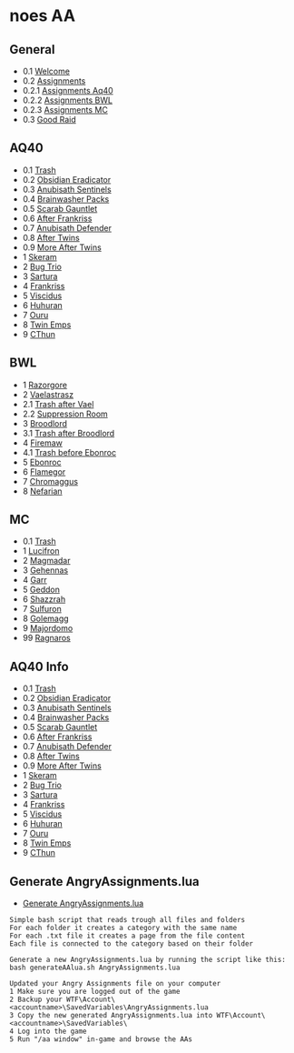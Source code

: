 # noes AA

## General

* 0.1 [Welcome](1_general/0.1_Welcome.txt)
* 0.2 [Assignments](1_general/0.2_Assignments.txt)
* 0.2.1 [Assignments Aq40](1_general/0.2.1_Aq40_tpl.txt)
* 0.2.2 [Assignments BWL](1_general/0.2.2_Bwl_tpl.txt)
* 0.2.3 [Assignments MC](1_general/0.2.3_Mc_tpl.txt)
* 0.3 [Good Raid](1_general/0.3_GoodRaid.txt)

## AQ40

* 0.1 [Trash](2_aq40/0.1_Trash.txt)
* 0.2 [Obsidian Eradicator](2_aq40/0.2_Eradicator.txt)
* 0.3 [Anubisath Sentinels](2_aq40/0.3_Sentinels.txt)
* 0.4 [Brainwasher Packs](2_aq40/0.4_Brainwashers.txt)
* 0.5 [Scarab Gauntlet](2_aq40/0.5_Gauntlet.txt)
* 0.6 [After Frankriss](2_aq40/0.6_AfterFrankriss.txt)
* 0.7 [Anubisath Defender](2_aq40/0.7_Defender.txt)
* 0.8 [After Twins](2_aq40/0.8_AfterTwins.txt)
* 0.9 [More After Twins](2_aq40/0.9_MoreAfterTwins.txt)
* 1 [Skeram](2_aq40/1._Skeram.txt)
* 2 [Bug Trio](2_aq40/2._Bug_Trio.txt)
* 3 [Sartura](2_aq40/3._Sartura.txt)
* 4 [Frankriss](2_aq40/4._Fankriss.txt)
* 5 [Viscidus](2_aq40/5._Viscidus.txt)
* 6 [Huhuran](2_aq40/6._Huhuran.txt)
* 7 [Ouru](2_aq40/7._Ouro.txt)
* 8 [Twin Emps](2_aq40/8._TwinEmps.txt)
* 9 [CThun](2_aq40/9._CThun.txt)

## BWL

* 1 [Razorgore](3_bwl/1._Razorgore.txt)
* 2 [Vaelastrasz](3_bwl/2._Vaelastrasz.txt)
* 2.1 [Trash after Vael](3_bwl/2.1_AfterVael.txt)
* 2.2 [Suppression Room](3_bwl/2.2_Suppression.txt)
* 3 [Broodlord](3_bwl/3._Broodlord.txt)
* 3.1 [Trash after Broodlord](3_bwl/3.1_AfterBrood.txt)
* 4 [Firemaw](3_bwl/4._Firemaw.txt)
* 4.1 [Trash before Ebonroc](3_bwl/4.1_BeforeEbonroc.txt)
* 5 [Ebonroc](3_bwl/5._Ebonroc.txt)
* 6 [Flamegor](3_bwl/6._Flamegor.txt)
* 7 [Chromaggus](3_bwl/7._Chromaggus.txt)
* 8 [Nefarian](3_bwl/8._Nefarian.txt)

## MC

* 0.1 [Trash](4_mc/0.1_Trash.txt)
* 1 [Lucifron](4_mc/1._Lucifron.txt)
* 2 [Magmadar](4_mc/2._Magmadar.txt)
* 3 [Gehennas](4_mc/3._Gehennas.txt)
* 4 [Garr](4_mc/4._Garr.txt)
* 5 [Geddon](4_mc/5._Geddon.txt)
* 6 [Shazzrah](4_mc/6._Shazzrah.txt)
* 7 [Sulfuron](4_mc/7._Sulfuron.txt)
* 8 [Golemagg](4_mc/8._Golemagg.txt)
* 9 [Majordomo](4_mc/9._Majordomo.txt)
* 99 [Ragnaros](4_mc/99_Ragnaros.txt)

## AQ40 Info

* 0.1 [Trash](5_aq40_info/0.1._Trash.txt)
* 0.2 [Obsidian Eradicator](5_aq40_info/0.2_Eradicator.txt)
* 0.3 [Anubisath Sentinels](5_aq40_info/0.3_Sentinels.txt)
* 0.4 [Brainwasher Packs](5_aq40_info/0.4_Brainwashers.txt)
* 0.5 [Scarab Gauntlet](5_aq40_info/0.5_Gauntlet.txt)
* 0.6 [After Frankriss](5_aq40_info/0.6_AfterFrankriss.txt)
* 0.7 [Anubisath Defender](5_aq40_info/0.7_Defender.txt)
* 0.8 [After Twins](5_aq40_info/0.8_AfterTwins.txt)
* 0.9 [More After Twins](5_aq40_info/0.9_MoreAfterTwins.txt)
* 1 [Skeram](5_aq40_info/1._Skeram.txt)
* 2 [Bug Trio](5_aq40_info/2._Bug_Trio.txt)
* 3 [Sartura](5_aq40_info/3._Sartura.txt)
* 4 [Frankriss](5_aq40_info/4._Fankriss.txt)
* 5 [Viscidus](5_aq40_info/5._Viscidus.txt)
* 6 [Huhuran](5_aq40_info/6._Huhuran.txt)
* 7 [Ouru](5_aq40_info/7._Ouro.txt)
* 8 [Twin Emps](5_aq40_info/8._TwinEmps.txt)
* 9 [CThun](5_aq40_info/9._CThun.txt)

## Generate AngryAssignments.lua

* [Generate AngryAssignments.lua](generateAAlua.sh)

```
Simple bash script that reads trough all files and folders
For each folder it creates a category with the same name
For each .txt file it creates a page from the file content
Each file is connected to the category based on their folder

Generate a new AngryAssignments.lua by running the script like this:
bash generateAAlua.sh AngryAssignments.lua

Updated your Angry Assignments file on your computer
1 Make sure you are logged out of the game
2 Backup your WTF\Account\<accountname>\SavedVariables\AngryAssignments.lua
3 Copy the new generated AngryAssignments.lua into WTF\Account\<accountname>\SavedVariables\
4 Log into the game
5 Run "/aa window" in-game and browse the AAs
```